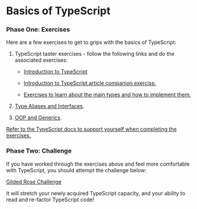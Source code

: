 # Basics of TypeScript

### Phase One: Exercises

Here are a few exercises to get to grips with the basics of TypeScript: 

1. TypeScript taster exercises - follow the following links and do the associated exercises: 

    - [Introduction to TypeScript](https://hackmd.io/@aC9PvDmaR2CajHekdah9bQ/rJDpU2gJo)

    - [Introduction to TypeScript article companion exercise.](https://github.com/makersacademy/intro-to-typescript-exercise)

    - [Exercises to learn about the main types and how to implement them.](https://github.com/makersacademy/typescript)

1. [Type Aliases and Interfaces](https://github.com/ClaireMakers/typescript-react-vite-accelerator/blob/main/type-alias-and-interfaces.md).
1. [OOP and Generics](https://github.com/ClaireMakers/typescript-react-vite-accelerator/blob/main/oop-in-and-generics-in-typescript.md).

[Refer to the TypeScript docs to support yourself when completing the exercises.](https://www.typescriptlang.org/docs/handbook/2/everyday-types.html)

### Phase Two: Challenge

If you have worked through the exercises above and feel more comfortable with TypeScript, you should attempt the challenge below: 

[Gilded Rose Challenge](https://github.com/makersacademy/course/blob/main/individual_challenges/gilded_rose.md)

It will stretch your newly acquired TypeScript capacity, and your ability to read and re-factor TypeScript code! 